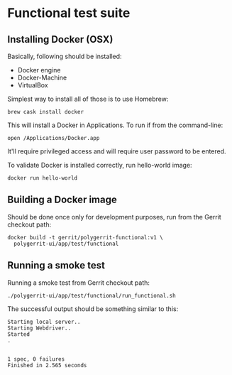# Functional test suite

## Installing Docker (OSX)

Basically, following should be installed:

- Docker engine
- Docker-Machine
- VirtualBox

Simplest way to install all of those is to use Homebrew:

```
brew cask install docker
```

This will install a Docker in Applications. To run if from the command-line:

```
open /Applications/Docker.app
```

It'll require privileged access and will require user password to be entered.

To validate Docker is installed correctly, run hello-world image:

```
docker run hello-world
```

## Building a Docker image

Should be done once only for development purposes, run from the Gerrit checkout
path:

```
docker build -t gerrit/polygerrit-functional:v1 \
  polygerrit-ui/app/test/functional
```

## Running a smoke test

Running a smoke test from Gerrit checkout path:

```
./polygerrit-ui/app/test/functional/run_functional.sh
```

The successful output should be something similar to this:

```
Starting local server..
Starting Webdriver..
Started
.


1 spec, 0 failures
Finished in 2.565 seconds
```
